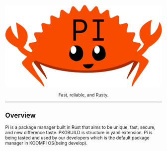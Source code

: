 <p align="center">
  <a href="https://koompi.org/">
    <img alt="Pi" src="https://github.com/koompi/pi/blob/main/files/images/git-logo-pi.png" width="546">
  </a>
</p>

<p align="center">
  Fast, reliable, and Rusty.
</p>

---

## Overview

Pi is a package manager built in Rust that aims to be unique, fast, secure, and new difference taste. PKGBUILD is structure in yaml extension. Pi is being tasted and used by our developers which is the default package manager in KOOMPI OS(being develop).
